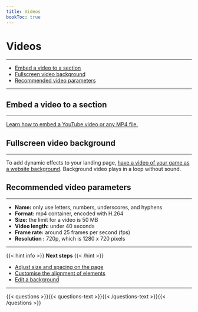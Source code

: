 ```yaml
---
title: Videos
bookToc: true
---
```


# Videos
***

- [Embed a video to a section](#embed-a-video-to-a-section)
- [Fullscreen video background](#fullscreen-video-background)
- [Recommended video parameters](#recommended-video-parameters)

***

## Embed a video to a section
***

[Learn how to embed a YouTube video or any MP4 file.](/docs/edit-section/#images-and-videos)

## Fullscreen video background
***

To add dynamic effects to your landing page, [have a video of your game as a website background](/docs/background/#full-screen-video-background). 
Background video plays in a loop without sound.

## Recommended video parameters
***

- **Name:** only use letters, numbers, underscores, and hyphens
- **Format:** mp4 container, encoded with H.264
- **Size:** the limit for a video is 50 MB
- **Video length:** under 40 seconds
- **Frame rate:** around 25 frames per second (fps)
- **Resolution :** 720p, which is 1280 x 720 pixels

***

{{< hint info >}}
**Next steps**
{{< /hint >}}

- [Adjust size and spacing on the page](/docs/size/)
- [Customise the alignment of elements](/docs/align/)
- [Edit a background](/docs/background/)

***

{{< questions >}}{{< questions-text >}}{{< /questions-text >}}{{< /questions >}}